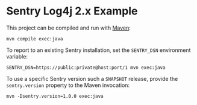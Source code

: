 # Sentry Log4j 2.x Example

This project can be compiled and run with [Maven][maven]:

    mvn compile exec:java

To report to an existing Sentry installation, set the `SENTRY_DSN` environment
variable:

    SENTRY_DSN=https://public:private@host:port/1 mvn exec:java

To use a specific Sentry version such a `SNAPSHOT` release, provide the
`sentry.version` property to the Maven invocation:

    mvn -Dsentry.version=1.0.0 exec:java

[maven]: http://maven.apache.org/
[sentry-java]: https://github.com/getsentry/sentry-java